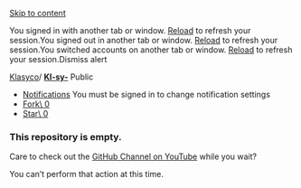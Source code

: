 [Skip to content](https://github.com/Klasyco/Kl-sy-#start-of-content)

You signed in with another tab or window. [Reload](https://github.com/Klasyco/Kl-sy-) to refresh your session.You signed out in another tab or window. [Reload](https://github.com/Klasyco/Kl-sy-) to refresh your session.You switched accounts on another tab or window. [Reload](https://github.com/Klasyco/Kl-sy-) to refresh your session.Dismiss alert

[Klasyco](https://github.com/Klasyco)/ **[Kl-sy-](https://github.com/Klasyco/Kl-sy-)** Public

- [Notifications](https://github.com/login?return_to=%2FKlasyco%2FKl-sy-) You must be signed in to change notification settings
- [Fork\\
0](https://github.com/login?return_to=%2FKlasyco%2FKl-sy-)
- [Star\\
0](https://github.com/login?return_to=%2FKlasyco%2FKl-sy-)


### This repository is empty.

Care to check out the [GitHub Channel on YouTube](https://youtube.com/GitHub) while you wait?


You can’t perform that action at this time.